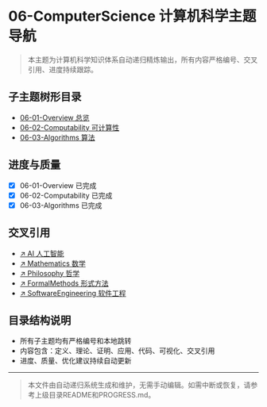 # 06-ComputerScience 计算机科学主题导航

> 本主题为计算机科学知识体系自动递归精炼输出，所有内容严格编号、交叉引用、进度持续跟踪。

## 子主题树形目录

- [06-01-Overview 总览](./01-Overview.md)
- [06-02-Computability 可计算性](./02-Computability.md)
- [06-03-Algorithms 算法](./03-Algorithms.md)

## 进度与质量

- [x] 06-01-Overview 已完成
- [x] 06-02-Computability 已完成
- [x] 06-03-Algorithms 已完成

## 交叉引用

- [↗ AI 人工智能](../AI/README.md)
- [↗ Mathematics 数学](../Mathematics/README.md)
- [↗ Philosophy 哲学](../Philosophy/README.md)
- [↗ FormalMethods 形式方法](../FormalMethods/README.md)
- [↗ SoftwareEngineering 软件工程](../SoftwareEngineering/README.md)

## 目录结构说明

- 所有子主题均有严格编号和本地跳转
- 内容包含：定义、理论、证明、应用、代码、可视化、交叉引用
- 进度、质量、优化建议持续自动更新

---

> 本文件由自动递归系统生成和维护，无需手动编辑。如需中断或恢复，请参考上级目录README和PROGRESS.md。
